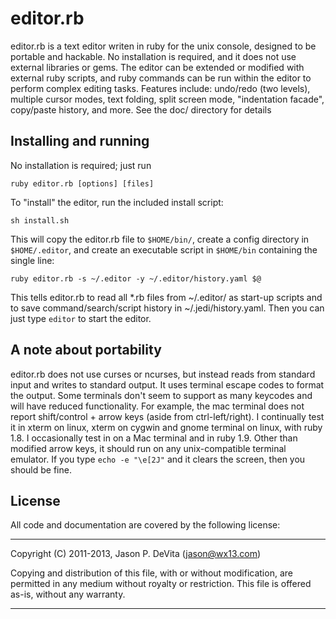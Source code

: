 editor.rb
=========

editor.rb is a text editor writen in ruby for the unix console,
designed to be portable and hackable.  No installation is required, and
it does not use external libraries or gems.  The editor can be extended
or modified with external ruby scripts, and ruby commands can be run
within the editor to perform complex editing tasks.  Features include:
undo/redo (two levels), multiple cursor modes, text folding, split
screen mode, "indentation facade", copy/paste history, and more.  See
the doc/ directory for details



Installing and running
----------------------

No installation is required; just run

    ruby editor.rb [options] [files]

To "install" the editor, run the included install script:

    sh install.sh

This will copy the editor.rb file to `$HOME/bin/`, create a config
directory in `$HOME/.editor`, and create an executable script in
`$HOME/bin` containing the single line:

    ruby editor.rb -s ~/.editor -y ~/.editor/history.yaml $@

This tells editor.rb to read all *.rb files from ~/.editor/ as
start-up scripts and to save command/search/script history in
~/.jedi/history.yaml.  Then you can just type `editor` to start the
editor.


A note about portability
------------------------

editor.rb does not use curses or ncurses, but instead reads from
standard input and writes to standard output.  It uses terminal escape
codes to format the output.  Some terminals don't seem to support as
many keycodes and will have reduced functionality.  For example, the
mac terminal does not report shift/control + arrow keys (aside from
ctrl-left/right).  I continually test it in xterm on linux, xterm on
cygwin and gnome terminal on linux, with ruby 1.8.  I occasionally test
in on a Mac terminal and in ruby 1.9. Other than modified arrow keys,
it should run on any unix-compatible terminal emulator.  If you type
`echo -e "\e[2J"` and it clears the screen, then you should be fine.


License
-------

All code and documentation are covered by the following license:

------------------------------------------------------------------------

Copyright (C) 2011-2013, Jason P. DeVita (jason@wx13.com)

Copying and distribution of this file, with or without modification,
are permitted in any medium without royalty or restriction.  This file
is offered as-is, without any warranty.

------------------------------------------------------------------------


